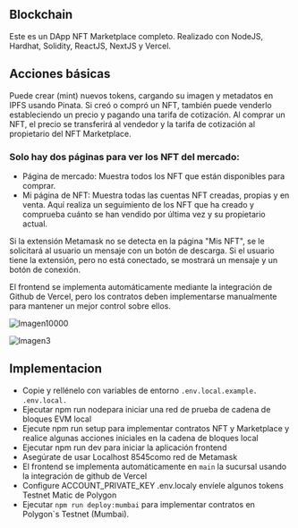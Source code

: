 ## Blockchain
Este es un DApp NFT Marketplace completo.
Realizado con NodeJS, Hardhat, Solidity, ReactJS, NextJS y Vercel.

## Acciones básicas
Puede crear (mint) nuevos tokens, cargando su imagen y metadatos en IPFS usando Pinata.
Si creó o compró un NFT, también puede venderlo estableciendo un precio y pagando una tarifa de cotización.
Al comprar un NFT, el precio se transferirá al vendedor y la tarifa de cotización al propietario del NFT Marketplace.

### Solo hay dos páginas para ver los NFT del mercado:

- Página de mercado:
Muestra todos los NFT que están disponibles para comprar.
 - Mi página de NFT:
Muestra todas las cuentas NFT creadas, propias y en venta.
Aquí realiza un seguimiento de los NFT que ha creado y comprueba cuánto se han vendido por última vez y su propietario actual.

Si la extensión Metamask no se detecta en la página "Mis NFT", se le solicitará al usuario un mensaje con un botón de descarga.
Si el usuario tiene la extensión, pero no está conectado, se mostrará un mensaje y un botón de conexión.


El frontend se implementa automáticamente mediante la integración de Github de Vercel, pero los contratos deben implementarse manualmente para mantener un mejor control sobre ellos.


![Imagen10000](https://github.com/alegrimaldi20/blockchain/assets/92336281/57893d08-dc94-442a-a0a5-6023e19d9782)

![Imagen3](https://github.com/alegrimaldi20/blockchain/assets/92336281/d3bab880-13ca-44af-9f00-dc13b23ed883)



## Implementacion
- Copie y rellénelo con variables de entorno `.env.local.example.` `.env.local.`
- Ejecutar npm run nodepara iniciar una red de prueba de cadena de bloques EVM local
- Ejecute npm run setup para implementar contratos NFT y Marketplace y realice algunas acciones iniciales en la cadena de bloques local
- Ejecutar npm run dev para iniciar la aplicación frontend
- Asegúrate de usar Localhost 8545como red de Metamask
- El frontend se implementa automáticamente en `main` la sucursal usando la integración de github de Vercel
- Configure ACCOUNT_PRIVATE_KEY .env.localy envíele algunos tokens Testnet Matic de Polygon
- Ejecutar `npm run deploy:mumbai` para implementar contratos en Polygon`s Testnet (Mumbai).
